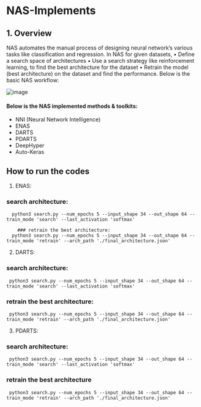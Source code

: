 # NAS-Implements

## 1.	Overview
NAS automates the manual process of designing neural network’s various tasks like classification and regression. 
In NAS for given datasets, 
•	Define a search space of architectures 
•	Use a search strategy like reinforcement learning, to find the best architecture for the dataset
•	Retrain the model (best architecture) on the dataset and find the performance. 
Below is the basic NAS workflow:

![image](https://user-images.githubusercontent.com/59950610/116515171-907eaf80-a8e9-11eb-95c4-7d77bda9820d.png)

#### Below is the NAS implemented methods & toolkits:
*	NNI (Neural Network Intelligence) 
  *	ENAS
  *	DARTS
  *	PDARTS
*	DeepHyper
*	Auto-Keras


##	How to run the codes
1.	ENAS:
  ### search architecture:
      python3 search.py --num_epochs 5 --input_shape 34 --out_shape 64 --train_mode 'search' --last_activation 'softmax'

		### retrain the best architecture:
      python3 search.py --num_epochs 5 --input_shape 34 --out_shape 64 --train_mode 'retrain' --arch_path './final_architecture.json'

2.	DARTS:
  ### search architecture:
     python3 search.py --num_epochs 5 --input_shape 34 --out_shape 64 --train_mode 'search' --last_activation 'softmax'

  ### retrain the best architecture:
     python3 search.py --num_epochs 5 --input_shape 34 --out_shape 64 --train_mode 'retrain' --arch_path './final_architecture.json'

3.	PDARTS:
  ### search architecture: 
     python3 search.py --num_epochs 5 --input_shape 34 --out_shape 64 --train_mode 'search' --last_activation 'softmax'

  ### retrain the best architecture
     python3 search.py --num_epochs 5 --input_shape 34 --out_shape 64 --train_mode 'retrain' --arch_path './final_architecture.json'

